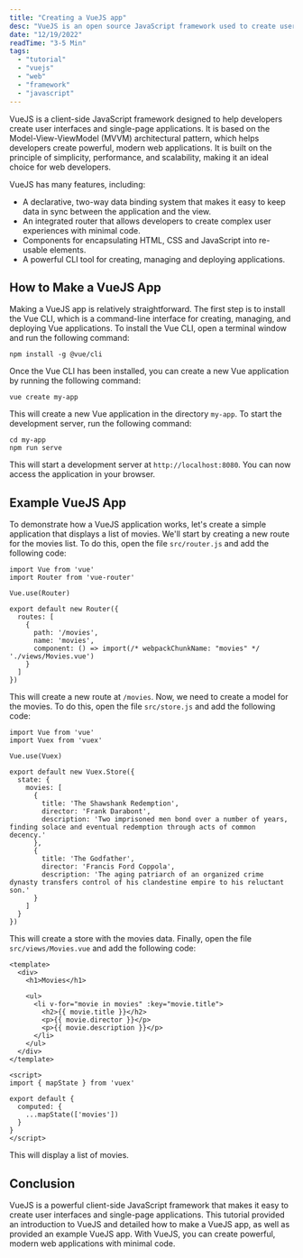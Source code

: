 ```yaml
---
title: "Creating a VueJS app"
desc: "VueJS is an open source JavaScript framework used to create user interfaces and single-page applications. It is designed with a focus on simplicity, performance, and scalability, making it a great choice for web developers. This tutorial will provide an introduction to VueJS and detail how to make a VueJS app, as well as provide an example VueJS app."
date: "12/19/2022"
readTime: "3-5 Min"
tags:
  - "tutorial"
  - "vuejs"
  - "web"
  - "framework"
  - "javascript"
---
```


VueJS is a client-side JavaScript framework designed to help developers create user interfaces and single-page applications. It is based on the Model-View-ViewModel (MVVM) architectural pattern, which helps developers create powerful, modern web applications. It is built on the principle of simplicity, performance, and scalability, making it an ideal choice for web developers. 

VueJS has many features, including: 

- A declarative, two-way data binding system that makes it easy to keep data in sync between the application and the view. 
- An integrated router that allows developers to create complex user experiences with minimal code. 
- Components for encapsulating HTML, CSS and JavaScript into re-usable elements. 
- A powerful CLI tool for creating, managing and deploying applications. 

## How to Make a VueJS App

Making a VueJS app is relatively straightforward. The first step is to install the Vue CLI, which is a command-line interface for creating, managing, and deploying Vue applications. To install the Vue CLI, open a terminal window and run the following command:

```
npm install -g @vue/cli
```

Once the Vue CLI has been installed, you can create a new Vue application by running the following command:

```
vue create my-app
```

This will create a new Vue application in the directory `my-app`. To start the development server, run the following command:

```
cd my-app
npm run serve
```

This will start a development server at `http://localhost:8080`. You can now access the application in your browser.

## Example VueJS App

To demonstrate how a VueJS application works, let's create a simple application that displays a list of movies. We'll start by creating a new route for the movies list. To do this, open the file `src/router.js` and add the following code:

```
import Vue from 'vue'
import Router from 'vue-router'

Vue.use(Router)

export default new Router({
  routes: [
    {
      path: '/movies',
      name: 'movies',
      component: () => import(/* webpackChunkName: "movies" */ './views/Movies.vue')
    }
  ]
})
```

This will create a new route at `/movies`. Now, we need to create a model for the movies. To do this, open the file `src/store.js` and add the following code:

```
import Vue from 'vue'
import Vuex from 'vuex'

Vue.use(Vuex)

export default new Vuex.Store({
  state: {
    movies: [
      {
        title: 'The Shawshank Redemption',
        director: 'Frank Darabont',
        description: 'Two imprisoned men bond over a number of years, finding solace and eventual redemption through acts of common decency.'
      },
      {
        title: 'The Godfather',
        director: 'Francis Ford Coppola',
        description: 'The aging patriarch of an organized crime dynasty transfers control of his clandestine empire to his reluctant son.'
      }
    ]
  }
})
```

This will create a store with the movies data. Finally, open the file `src/views/Movies.vue` and add the following code:

```
<template>
  <div>
    <h1>Movies</h1>

    <ul>
      <li v-for="movie in movies" :key="movie.title">
        <h2>{{ movie.title }}</h2>
        <p>{{ movie.director }}</p>
        <p>{{ movie.description }}</p>
      </li>
    </ul>
  </div>
</template>

<script>
import { mapState } from 'vuex'

export default {
  computed: {
    ...mapState(['movies'])
  }
}
</script>
```

This will display a list of movies.

## Conclusion

VueJS is a powerful client-side JavaScript framework that makes it easy to create user interfaces and single-page applications. This tutorial provided an introduction to VueJS and detailed how to make a VueJS app, as well as provided an example VueJS app. With VueJS, you can create powerful, modern web applications with minimal code.